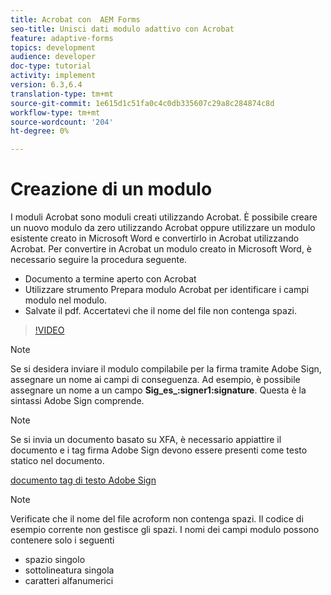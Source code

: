 ```yaml
---
title: Acrobat con  AEM Forms
seo-title: Unisci dati modulo adattivo con Acrobat
feature: adaptive-forms
topics: development
audience: developer
doc-type: tutorial
activity: implement
version: 6.3,6.4
translation-type: tm+mt
source-git-commit: 1e615d1c51fa0c4c0db335607c29a8c284874c8d
workflow-type: tm+mt
source-wordcount: '204'
ht-degree: 0%

---
```



# Creazione di un modulo

I moduli Acrobat sono moduli creati utilizzando  Acrobat. È possibile creare un nuovo modulo da zero utilizzando  Acrobat oppure utilizzare un modulo esistente creato in Microsoft Word e convertirlo in Acrobat utilizzando  Acrobat. Per convertire in Acrobat un modulo creato in Microsoft Word, è necessario seguire la procedura seguente.

* Documento a termine aperto con  Acrobat
* Utilizzare  strumento Prepara modulo Acrobat per identificare i campi modulo nel modulo.
* Salvate il pdf. Accertatevi che il nome del file non contenga spazi.


>[!VIDEO](https://video.tv.adobe.com/v/22575?quality=9&learn=on)

>[!NOTE]
>
>Se si desidera inviare il modulo compilabile per la firma tramite  Adobe Sign, assegnare un nome ai campi di conseguenza. Ad esempio, è possibile assegnare un nome a un campo **Sig_es_:signer1:signature**. Questa è la sintassi  Adobe Sign comprende.

>[!NOTE]
>
>Se si invia un documento basato su XFA, è necessario appiattire il documento e i tag firma Adobe Sign  devono essere presenti come testo statico nel documento.

[documento tag di testo Adobe Sign](https://helpx.adobe.com/sign/using/text-tag.html)

>[!NOTE]
Verificate che il nome del file acroform non contenga spazi. Il codice di esempio corrente non gestisce gli spazi.
I nomi dei campi modulo possono contenere solo i seguenti
* spazio singolo
* sottolineatura singola
* caratteri alfanumerici